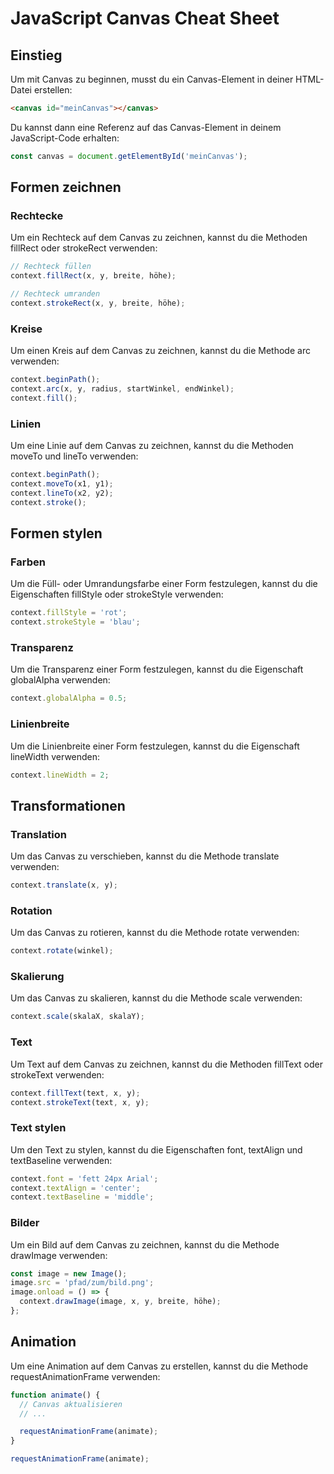 # JavaScript Canvas Cheat Sheet

## Einstieg

Um mit Canvas zu beginnen, musst du ein Canvas-Element in deiner HTML-Datei erstellen:

```html
<canvas id="meinCanvas"></canvas>
```


Du kannst dann eine Referenz auf das Canvas-Element in deinem JavaScript-Code erhalten:
```javascript
const canvas = document.getElementById('meinCanvas');
```

## Formen zeichnen

### Rechtecke

Um ein Rechteck auf dem Canvas zu zeichnen, kannst du die Methoden fillRect oder strokeRect verwenden:

```javascript
// Rechteck füllen
context.fillRect(x, y, breite, höhe);

// Rechteck umranden
context.strokeRect(x, y, breite, höhe);
```


### Kreise

Um einen Kreis auf dem Canvas zu zeichnen, kannst du die Methode arc verwenden:

```javascript
context.beginPath();
context.arc(x, y, radius, startWinkel, endWinkel);
context.fill();
```

### Linien

Um eine Linie auf dem Canvas zu zeichnen, kannst du die Methoden moveTo und lineTo verwenden:

```javascript
context.beginPath();
context.moveTo(x1, y1);
context.lineTo(x2, y2);
context.stroke();
```


## Formen stylen

### Farben

Um die Füll- oder Umrandungsfarbe einer Form festzulegen, kannst du die Eigenschaften fillStyle oder strokeStyle verwenden:

```javascript
context.fillStyle = 'rot';
context.strokeStyle = 'blau';
```

### Transparenz

Um die Transparenz einer Form festzulegen, kannst du die Eigenschaft globalAlpha verwenden:

```javascript
context.globalAlpha = 0.5;
```


### Linienbreite

Um die Linienbreite einer Form festzulegen, kannst du die Eigenschaft lineWidth verwenden:

```javascript
context.lineWidth = 2;
```


## Transformationen

### Translation

Um das Canvas zu verschieben, kannst du die Methode translate verwenden:

```javascript
context.translate(x, y);
```


### Rotation

Um das Canvas zu rotieren, kannst du die Methode rotate verwenden:
```javascript
context.rotate(winkel);
```


### Skalierung

Um das Canvas zu skalieren, kannst du die Methode scale verwenden:

```javascript
context.scale(skalaX, skalaY);
```


### Text

Um Text auf dem Canvas zu zeichnen, kannst du die Methoden fillText oder strokeText verwenden:

```javascript
context.fillText(text, x, y);
context.strokeText(text, x, y);
```


### Text stylen

Um den Text zu stylen, kannst du die Eigenschaften font, textAlign und textBaseline verwenden:

```javascript
context.font = 'fett 24px Arial';
context.textAlign = 'center';
context.textBaseline = 'middle';
```


### Bilder

Um ein Bild auf dem Canvas zu zeichnen, kannst du die Methode drawImage verwenden:

```javascript
const image = new Image();
image.src = 'pfad/zum/bild.png';
image.onload = () => {
  context.drawImage(image, x, y, breite, höhe);
};
```


## Animation

Um eine Animation auf dem Canvas zu erstellen, kannst du die Methode requestAnimationFrame verwenden:

```javascript
function animate() {
  // Canvas aktualisieren
  // ...

  requestAnimationFrame(animate);
}

requestAnimationFrame(animate);
```
